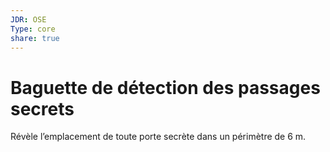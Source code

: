 ```yaml
---
JDR: OSE
Type: core
share: true
---
```

# Baguette de détection des passages secrets

Révèle l’emplacement de toute porte secrète dans un périmètre de 6 m.